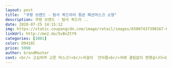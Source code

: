 ```yaml
---
layout: post 
title:  "쿠팡 브랜드 - 탐사 퀵드라이 항균 패션마스크 소형" 
description: 쿠팡 브랜드 - 탐사 퀵드라 ..
date: 2020-07-25 14:15:12 
img: https://static.coupangcdn.com/image/retail/images/65007437390167-6f9d98c7-dbaa-49ca-bcbc-c768370eee33.jpg 
linkUrl: http://me2.do/5vBnZtY9 
categories: [1001] 
color: D9418C 
price: 5990 
author: brandMaster 
cont: <br/> 고심하며 고른 마스크!<br/>귀걸이  안아픔<br/>귀에 결림없이 편했습니다<br/>기능성 원사를 사용해서 향균과 흡한속건 자외선 차단 기능이<br/>답답하기는 하지만 마스크 착용을<br/>믿을수 있는 국내작업으로 이루어 진다고 합니다.<br/><br/>빠르게 빠져나감이 느껴졌어요<br/>색상도 맘에들고 강추입니다!<br/>숨쉬기도 편하고 얼굴작으신 여자분들은 착용 가능하실것 같아요!<br/>신축성도 있어서 좋네요 <br/>안 할 수가 없기 때문에 ㅠㅠㅠ<br/>안심이 되는 포인트 였어요 ㅠㅠ<br/>연약한 아이피부를 위해<br/>원단부터 마스크생산따지<br/>있고,세탁이 가능한 면이라서 재 사용이 가능해요 ㅎㅎ<br/> 
---
```

 